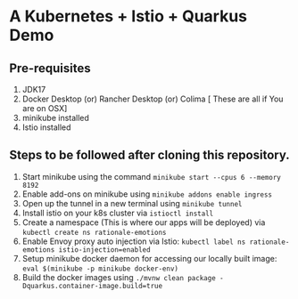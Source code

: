 # A Kubernetes + Istio + Quarkus Demo

## Pre-requisites

1. JDK17
2. Docker Desktop (or) Rancher Desktop (or) Colima [ These are all if You are on OSX]
3. minikube installed
4. Istio installed

## Steps to be followed after cloning this repository.

1. Start minikube using the command `minikube start --cpus 6 --memory 8192`
2. Enable add-ons on minikube using `minikube addons enable ingress`
3. Open up the tunnel in a new terminal using `minikube tunnel`
4. Install istio on your k8s cluster via `istioctl install`
5. Create a namespace (This is where our apps will be deployed) via `kubectl create ns rationale-emotions`
6. Enable Envoy proxy auto injection via Istio: `kubectl label ns rationale-emotions istio-injection=enabled`
7. Setup minikube docker daemon for accessing our locally built image: `eval $(minikube -p minikube docker-env)`
8. Build the docker images using `./mvnw clean package -Dquarkus.container-image.build=true`
